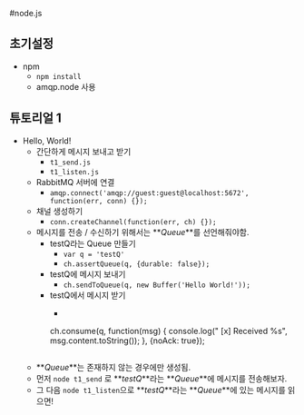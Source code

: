 #node.js

## 초기설정

* npm
	* `npm install`
	* amqp.node 사용

## 튜토리얼 1
* Hello, World!
	* 간단하게 메시지 보내고 받기
		* `t1_send.js` 
		* `t1_listen.js` 
	* RabbitMQ 서버에 연결
		* `amqp.connect('amqp://guest:guest@localhost:5672', function(err, conn) {});`
	* 채널 생성하기
		* `conn.createChannel(function(err, ch) {});`
	* 메시지를 전송 / 수신하기 위해서는 **_Queue_**를 선언해줘야함.
		* testQ라는 Queue 만들기
			* `var q = 'testQ'`
			* `ch.assertQueue(q, {durable: false});`
		* testQ에 메시지 보내기
			* `ch.sendToQueue(q, new Buffer('Hello World!'));`
		* testQ에서 메시지 받기
			* ```
			ch.consume(q, function(msg) {
				console.log(" [x] Received %s", msg.content.toString());
			}, {noAck: true});
			```
	* **_Queue_**는 존재하지 않는 경우에만 생성됨.
	* 먼저 `node t1_send` 로 **_testQ_**라는 **_Queue_**에 메시지를 전송해보자.
	* 그 다음 `node t1_listen`으로 **_testQ_**라는 **_Queue_**에 있는 메시지를 읽으면!
	